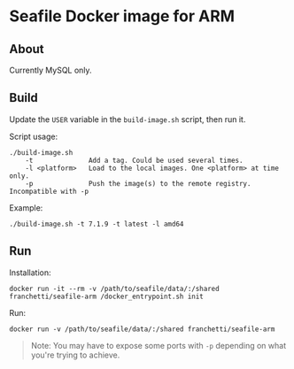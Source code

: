 # Seafile Docker image for ARM

## About

Currently MySQL only.

## Build

Update the `USER` variable in the `build-image.sh` script, then run it.

Script usage:

```
./build-image.sh
    -t              Add a tag. Could be used several times.
    -l <platform>   Load to the local images. One <platform> at time only.
    -p              Push the image(s) to the remote registry. Incompatible with -p
```

Example:

```
./build-image.sh -t 7.1.9 -t latest -l amd64
```

##  Run

Installation:

```
docker run -it --rm -v /path/to/seafile/data/:/shared franchetti/seafile-arm /docker_entrypoint.sh init
```

Run:

```
docker run -v /path/to/seafile/data/:/shared franchetti/seafile-arm
```

>Note: You may have to expose some ports with `-p` depending on what you're trying to achieve.